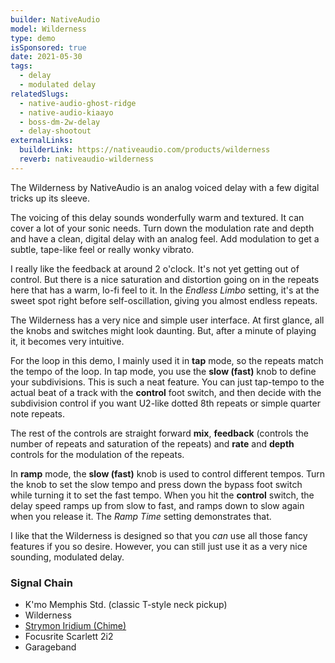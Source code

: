 ```yaml
---
builder: NativeAudio
model: Wilderness
type: demo
isSponsored: true
date: 2021-05-30
tags:
  - delay
  - modulated delay
relatedSlugs:
  - native-audio-ghost-ridge
  - native-audio-kiaayo
  - boss-dm-2w-delay
  - delay-shootout
externalLinks:
  builderLink: https://nativeaudio.com/products/wilderness
  reverb: nativeaudio-wilderness
---
```


The Wilderness by NativeAudio is an analog voiced delay with a few digital tricks up its sleeve.

The voicing of this delay sounds wonderfully warm and textured. It can cover a lot of your sonic needs. Turn down the modulation rate and depth and have a clean, digital delay with an analog feel. Add modulation to get a subtle, tape-like feel or really wonky vibrato.

I really like the feedback at around 2 o'clock. It's not yet getting out of control. But there is a nice saturation and distortion going on in the repeats here that has a warm, lo-fi feel to it. In the _Endless Limbo_ setting, it's at the sweet spot right before self-oscillation, giving you almost endless repeats.

The Wilderness has a very nice and simple user interface. At first glance, all the knobs and switches might look daunting. But, after a minute of playing it, it becomes very intuitive.

For the loop in this demo, I mainly used it in **tap** mode, so the repeats match the tempo of the loop. In tap mode, you use the **slow (fast)** knob to define your subdivisions. This is such a neat feature. You can just tap-tempo to the actual beat of a track with the **control** foot switch, and then decide with the subdivision control if you want U2-like dotted 8th repeats or simple quarter note repeats.

The rest of the controls are straight forward **mix**, **feedback** (controls the number of repeats and saturation of the repeats) and **rate** and **depth** controls for the modulation of the repeats.

In **ramp** mode, the **slow (fast)** knob is used to control different tempos. Turn the knob to set the slow tempo and press down the bypass foot switch while turning it to set the fast tempo. When you hit the **control** switch, the delay speed ramps up from slow to fast, and ramps down to slow again when you release it. The _Ramp Time_ setting demonstrates that.

I like that the Wilderness is designed so that you _can_ use all those fancy features if you so desire. However, you can still just use it as a very nice sounding, modulated delay.

### Signal Chain

- K'mo Memphis Std. (classic T-style neck pickup)
- Wilderness
- [Strymon Iridium (Chime)](/demos/strymon-iridium)
- Focusrite Scarlett 2i2
- Garageband
